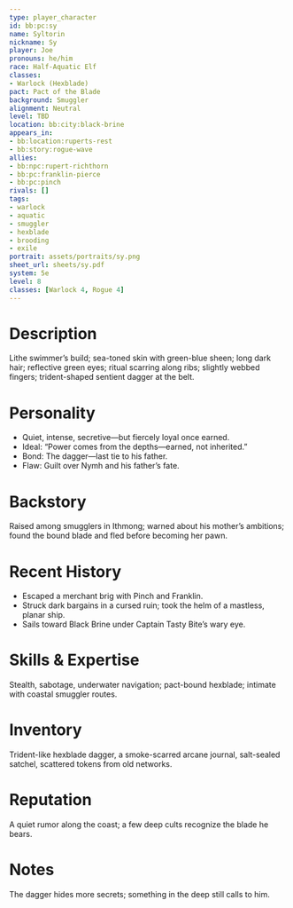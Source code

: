 ```yaml
---
type: player_character
id: bb:pc:sy
name: Syltorin
nickname: Sy
player: Joe
pronouns: he/him
race: Half-Aquatic Elf
classes:
- Warlock (Hexblade)
pact: Pact of the Blade
background: Smuggler
alignment: Neutral
level: TBD
location: bb:city:black-brine
appears_in:
- bb:location:ruperts-rest
- bb:story:rogue-wave
allies:
- bb:npc:rupert-richthorn
- bb:pc:franklin-pierce
- bb:pc:pinch
rivals: []
tags:
- warlock
- aquatic
- smuggler
- hexblade
- brooding
- exile
portrait: assets/portraits/sy.png
sheet_url: sheets/sy.pdf
system: 5e
level: 8
classes: [Warlock 4, Rogue 4]
---
```

# Description
Lithe swimmer’s build; sea-toned skin with green-blue sheen; long dark hair; reflective green eyes; ritual scarring along ribs; slightly webbed fingers; trident-shaped sentient dagger at the belt.

# Personality
- Quiet, intense, secretive—but fiercely loyal once earned.  
- Ideal: “Power comes from the depths—earned, not inherited.”  
- Bond: The dagger—last tie to his father.  
- Flaw: Guilt over Nymh and his father’s fate.

# Backstory
Raised among smugglers in Ithmong; warned about his mother’s ambitions; found the bound blade and fled before becoming her pawn.

# Recent History
- Escaped a merchant brig with Pinch and Franklin.  
- Struck dark bargains in a cursed ruin; took the helm of a mastless, planar ship.  
- Sails toward Black Brine under Captain Tasty Bite’s wary eye.

# Skills & Expertise
Stealth, sabotage, underwater navigation; pact-bound hexblade; intimate with coastal smuggler routes.

# Inventory
Trident-like hexblade dagger, a smoke-scarred arcane journal, salt-sealed satchel, scattered tokens from old networks.

# Reputation
A quiet rumor along the coast; a few deep cults recognize the blade he bears.

# Notes
The dagger hides more secrets; something in the deep still calls to him.
